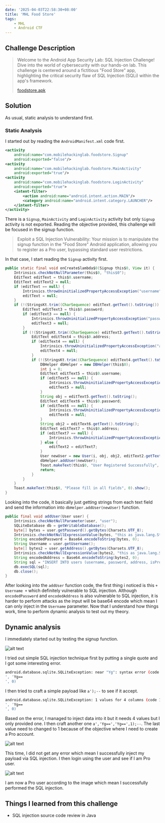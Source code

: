 ```yaml
---
date: '2025-04-03T22:58:30+08:00'
title: 'MHL Food Store'
tags:
    - MHL
    - Android CTF
---
```


## Challenge Description

> Welcome to the Android App Security Lab: SQL Injection Challenge! Dive into the world of cybersecurity with our hands-on lab. This challenge is centered around a fictitious "Food Store" app, highlighting the critical security flaw of SQL Injection (SQLi) within the app's framework.
>
> [foodstore.apk](static/foodstore.apk)

## Solution

As usual, static analysis to understand first.

### Static Analysis

I started out by reading the `AndroidManifest.xml` code first.

```xml
<activity
    android:name="com.mobilehackinglab.foodstore.Signup"
    android:exported="false"/>
<activity
    android:name="com.mobilehackinglab.foodstore.MainActivity"
    android:exported="true"/>
<activity
    android:name="com.mobilehackinglab.foodstore.LoginActivity"
    android:exported="true">
    <intent-filter>
        <action android:name="android.intent.action.MAIN"/>
        <category android:name="android.intent.category.LAUNCHER"/>
    </intent-filter>
</activity>
```

There is a `Signup`, `MainActivity` and `LoginActivity` activity but only `Signup` activity is not exported. Reading the objective provided, this challenge will be focused in the signup function.

> Exploit a SQL Injection Vulnerability: Your mission is to manipulate the signup function in the "Food Store" Android application, allowing you to register as a Pro user, bypassing standard user restrictions.

In that case, I start reading the `Signup` activity first.

```java
public static final void onCreate$lambda$0(Signup this$0, View it) {
    Intrinsics.checkNotNullParameter(this$0, "this$0");
    EditText editText = this$0.username;
    EditText editText2 = null;
    if (editText == null) {
        Intrinsics.throwUninitializedPropertyAccessException("username");
        editText = null;
    }
    if (!(StringsKt.trim((CharSequence) editText.getText().toString()).toString().length() == 0)) {
        EditText editText3 = this$0.password;
        if (editText3 == null) {
            Intrinsics.throwUninitializedPropertyAccessException("password");
            editText3 = null;
        }
        if (!(StringsKt.trim((CharSequence) editText3.getText().toString()).toString().length() == 0)) {
            EditText editText4 = this$0.address;
            if (editText4 == null) {
                Intrinsics.throwUninitializedPropertyAccessException("address");
                editText4 = null;
            }
            if (!(StringsKt.trim((CharSequence) editText4.getText().toString()).toString().length() == 0)) {
                DBHelper dbHelper = new DBHelper(this$0);
                int i = 0;
                EditText editText5 = this$0.username;
                if (editText5 == null) {
                    Intrinsics.throwUninitializedPropertyAccessException("username");
                    editText5 = null;
                }
                String obj = editText5.getText().toString();
                EditText editText6 = this$0.password;
                if (editText6 == null) {
                    Intrinsics.throwUninitializedPropertyAccessException("password");
                    editText6 = null;
                }
                String obj2 = editText6.getText().toString();
                EditText editText7 = this$0.address;
                if (editText7 == null) {
                    Intrinsics.throwUninitializedPropertyAccessException("address");
                } else {
                    editText2 = editText7;
                }
                User newUser = new User(i, obj, obj2, editText2.getText().toString(), false, 1, null);
                dbHelper.addUser(newUser);
                Toast.makeText(this$0, "User Registered Successfully", 0).show();
                return;
            }
        }
    }
    Toast.makeText(this$0, "Please fill in all fields", 0).show();
}
```

Looking into the code, it basically just getting strings from each text field and send the information into `dbHelper.addUser(newUser)` function.

```java
public final void addUser(User user) {
    Intrinsics.checkNotNullParameter(user, "user");
    SQLiteDatabase db = getWritableDatabase();
    byte[] bytes = user.getPassword().getBytes(Charsets.UTF_8);
    Intrinsics.checkNotNullExpressionValue(bytes, "this as java.lang.String).getBytes(charset)");
    String encodedPassword = Base64.encodeToString(bytes, 0);
    String Username = user.getUsername();
    byte[] bytes2 = user.getAddress().getBytes(Charsets.UTF_8);
    Intrinsics.checkNotNullExpressionValue(bytes2, "this as java.lang.String).getBytes(charset)");
    String encodedAddress = Base64.encodeToString(bytes2, 0);
    String sql = "INSERT INTO users (username, password, address, isPro) VALUES ('" + Username + "', '" + encodedPassword + "', '" + encodedAddress + "', 0)";
    db.execSQL(sql);
    db.close();
}
```

After looking into the `addUser` function code, the first thing i noticed is this `+ Username +` which definitely vulnerable to SQL injection. Although `encodedPassword` and `encodedAddress` is also vulnerable to SQL injection, it is harder to perform attacks as the input will be base64 encode which mean I can only inject in the `Username` parameter. Now that I understand how things work, time to perform dynamic analysis to test out my theory. 

## Dynamic analysis

I immediately started out by testing the signup function. 

![alt text](img/index.png#center)

I tried out simple SQL injection technique first by putting a single quote and I got some interesting error.

```bash
android.database.sqlite.SQLiteException: near "Yg": syntax error (code 1 SQLITE_ERROR): , while compiling: INSERT INTO users (username, password, address, isPro) VALUES ('a'', 'Yg==
', 'Yg==
', 0)
```

I then tried to craft a simple payload like `a');--` to see if it accept.

```bash
android.database.sqlite.SQLiteException: 1 values for 4 columns (code 1 SQLITE_ERROR): , while compiling: INSERT INTO users (username, password, address, isPro) VALUES ('a');--', 'Yg==
', 'Yg==
', 0)
```

Based on the error, I managed to inject data into it but it needs 4 values but I only provided one. I then craft another one `a','Yg==','Yg==',1);--`. The last value need to changed to 1 because of the objective where I need to create a Pro account.

![alt text](img/index-1.png#center)

This time, I did not get any error which mean I successfully inject my payload via SQL injection. I then login using the user and see if I am Pro user.

![alt text](img/index-2.png#center)

I am now a Pro user according to the image which mean I successfully performed the SQL injection.

## Things I learned from this challenge

- SQL injection source code review in Java